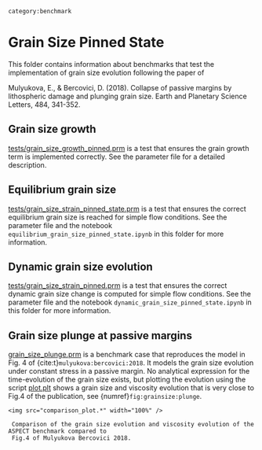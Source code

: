 ```{tags}
category:benchmark
```

# Grain Size Pinned State

This folder contains information about benchmarks that test the implementation of
grain size evolution following the paper of

Mulyukova, E., & Bercovici, D. (2018). Collapse of passive margins by
lithospheric damage and plunging grain size. Earth and Planetary Science
Letters, 484, 341-352.

## Grain size growth

[tests/grain_size_growth_pinned.prm](https://github.com/geodynamics/aspect/blob/main/tests/grain_size_growth_pinned.prm) is a test that ensures the grain growth term is implemented correctly. See the parameter file for a detailed description.

## Equilibrium grain size

[tests/grain_size_strain_pinned_state.prm](https://github.com/geodynamics/aspect/blob/main/tests/grain_size_strain_pinned_state.prm) is a test that ensures the correct equilibrium grain size is reached for simple flow conditions. See the parameter file and the notebook `equilibrium_grain_size_pinned_state.ipynb` in this folder for more information.

## Dynamic grain size evolution

[tests/grain_size_strain_pinned.prm](https://github.com/geodynamics/aspect/blob/main/tests/grain_size_strain_pinned.prm) is a test that ensures the correct dynamic grain size change is computed for simple flow conditions. See the parameter file and the notebook `dynamic_grain_size_pinned_state.ipynb` in this folder for more information.

## Grain size plunge at passive margins

[grain_size_plunge.prm](grain_size_plunge.prm) is a benchmark case that reproduces the model in Fig. 4 of
{cite:t}`mulyukova:bercovici:2018`.
It models the grain size evolution under constant stress in a passive margin.
No analytical expression for the time-evolution of the grain size exists, but
plotting the evolution using the script [plot.plt](plot.plt) shows a grain size and viscosity
evolution that is very close to Fig.4 of the publication, see {numref}`fig:grainsize:plunge`.

```{figure-md} fig:grainsize:plunge
<img src="comparison_plot.*" width="100%" />

 Comparison of the grain size evolution and viscosity evolution of the ASPECT benchmark compared to
 Fig.4 of Mulyukova Bercovici 2018.
```
